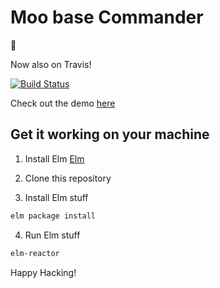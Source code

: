 # Moo base Commander
🐄

Now also on Travis!

[![Build Status](https://travis-ci.org/Sch3lp/moobase-cmdr.svg?branch=master)](https://travis-ci.org/Sch3lp/moobase-cmdr)

Check out the demo [here](https://sch3lp.github.io/moobase-cmdr/app)

## Get it working on your machine
1. Install Elm
[Elm](http://elm-lang.org)

2. Clone this repository


3. Install Elm stuff
```bash
elm package install
```

4. Run Elm stuff
```bash
elm-reactor
```

Happy Hacking!